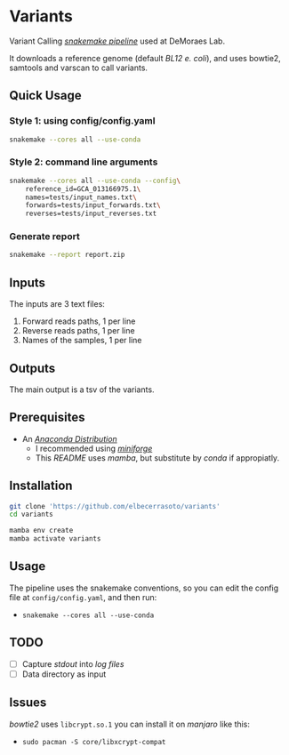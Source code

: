 
# Variants

Variant Calling [_snakemake pipeline_](https://snakemake.github.io/) used at DeMoraes Lab.

It downloads a reference genome (default _BL12 e. coli_),
and uses bowtie2, samtools and varscan to call variants.

## Quick Usage

###  Style 1: using config/config.yaml

``` sh
snakemake --cores all --use-conda
```

### Style 2: command line arguments

``` sh
snakemake --cores all --use-conda --config\
    reference_id=GCA_013166975.1\
    names=tests/input_names.txt\
    forwards=tests/input_forwards.txt\
    reverses=tests/input_reverses.txt
```


### Generate report

``` sh
snakemake --report report.zip
```

## Inputs
The inputs are 3 text files:
1. Forward reads paths, 1 per line
2. Reverse reads paths, 1 per line
3. Names of the samples, 1 per line

## Outputs
The main output is a tsv of the variants.


## Prerequisites

+ An [_Anaconda Distribution_](https://github.com/conda-forge/miniforge)
  + I recommended using [_miniforge_](https://github.com/conda-forge/miniforge)
  + This _README_ uses _mamba_, but substitute by _conda_ if appropiatly.


## Installation

``` sh
git clone 'https://github.com/elbecerrasoto/variants'
cd variants
```

``` sh
mamba env create
mamba activate variants
```


## Usage

The pipeline uses the snakemake conventions,
so you can edit the config file at `config/config.yaml`,
and then run:

+ `snakemake --cores all --use-conda`


## TODO

- [ ] Capture _stdout_ into _log files_
- [ ] Data directory as input

## Issues

_bowtie2_ uses `libcrypt.so.1`
you can install it on _manjaro_ like this:

+ `sudo pacman -S core/libxcrypt-compat`

